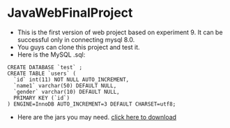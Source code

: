 # JavaWebFinalProject
- This is the first version of web project based on experiment 9. It can be successful only in connecting mysql 8.0.
- You guys can clone this project and test it.
- Here is the MySQL .sql:

```
CREATE DATABASE `test` ;
CREATE TABLE `users` ( 
  `id` int(11) NOT NULL AUTO_INCREMENT,
  `name1` varchar(50) DEFAULT NULL,
  `gender` varchar(10) DEFAULT NULL,
  PRIMARY KEY (`id`)
) ENGINE=InnoDB AUTO_INCREMENT=3 DEFAULT CHARSET=utf8;
```
- Here are the jars you may need.
[click here to download](http://178.128.27.112/file/jars.zip)
